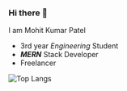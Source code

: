 ### Hi there 👋

I am Mohit Kumar Patel 
- 3rd year *Engineering* Student
- ***MERN*** Stack Developer
- Freelancer

![Top Langs](https://github-readme-stats.vercel.app/api/top-langs/?username=mohit1523&layout=compact)